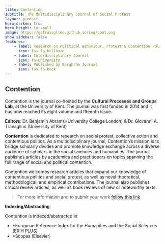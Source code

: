 ```yaml
---
title: Contention
subtitle: The Multidisciplinary Journal of Social Protest
layout: product
hero_darken: true
hero_height: is-small
image: https://gatravaglino.github.io/img/cont.png
show_sidebar: false
features:
    - label: Research on Political Behaviour, Protest & Contention Politics
      icon: fas fa-bullhorn
    - label: Interdisciplinary Journal
      icon: fa-university
    - label: Published by Berghahn Journal
      icon: fas fa-book
---
```


## Contention
Contention is the journal co-hosted by the **Cultural Processes and Groups Lab**, at the University of Kent. The journal was first funded in 2014 and it has now reached its eight volume and ffteenth issue. 

**Editors**: Dr. Benjamin Abrams (University College London) & Dr. Giovanni A. Travaglino (University of Kent)

**Contention** is dedicated to research on social protest, collective action and contentious politics. As a multidisciplinary journal, Contention’s mission is to bridge scholarly divides and promote knowledge exchange across a diverse audience of scholars in the social sciences and humanities. The journal publishes articles by academics and practitioners on topics spanning the full range of social and political contention.

Contention welcomes research articles that expand our knowledge of contentious politics and social protest, as well as novel theoretical, methodological, and empirical contributions. The journal also publishes critical review articles, as well as book reviews of new or noteworthy texts.

> For more information and to submit your work [follow this link](https://www.berghahnjournals.com/view/journals/contention/contention-overview.xml?tab_body=About)

**Indexing/Abstracting**

Contention is indexed/abstracted in:

- *European Reference Index for the Humanities and the Social Sciences (ERIH PLUS)
- *Scopus (Elsevier)
